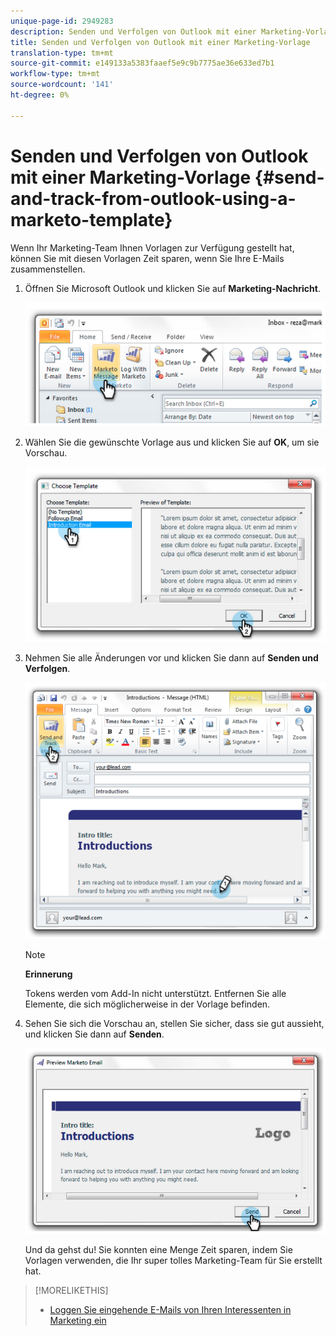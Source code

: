 ```yaml
---
unique-page-id: 2949283
description: Senden und Verfolgen von Outlook mit einer Marketing-Vorlage - Marketing-Dokumente - Produktdokumentation
title: Senden und Verfolgen von Outlook mit einer Marketing-Vorlage
translation-type: tm+mt
source-git-commit: e149133a5383faaef5e9c9b7775ae36e633ed7b1
workflow-type: tm+mt
source-wordcount: '141'
ht-degree: 0%

---
```



# Senden und Verfolgen von Outlook mit einer Marketing-Vorlage {#send-and-track-from-outlook-using-a-marketo-template}

Wenn Ihr Marketing-Team Ihnen Vorlagen zur Verfügung gestellt hat, können Sie mit diesen Vorlagen Zeit sparen, wenn Sie Ihre E-Mails zusammenstellen.

1. Öffnen Sie Microsoft Outlook und klicken Sie auf **Marketing-Nachricht**.

   ![](assets/image2014-9-23-17-3a8-3a33.png)

1. Wählen Sie die gewünschte Vorlage aus und klicken Sie auf **OK**, um sie Vorschau.

   ![](assets/image2014-9-23-17-3a8-3a45.png)

1. Nehmen Sie alle Änderungen vor und klicken Sie dann auf **Senden und Verfolgen**.

   ![](assets/image2014-9-23-17-3a8-3a58.png)

   >[!NOTE]
   >
   >**Erinnerung**
   >
   >
   >Tokens werden vom Add-In nicht unterstützt. Entfernen Sie alle Elemente, die sich möglicherweise in der Vorlage befinden.

1. Sehen Sie sich die Vorschau an, stellen Sie sicher, dass sie gut aussieht, und klicken Sie dann auf **Senden**.

   ![](assets/image2014-9-23-17-3a9-3a11.png)

   Und da gehst du! Sie konnten eine Menge Zeit sparen, indem Sie Vorlagen verwenden, die Ihr super tolles Marketing-Team für Sie erstellt hat.

>[!MORELIKETHIS]
>
>* [Loggen Sie eingehende E-Mails von Ihren Interessenten in Marketing ein](../../../product-docs/marketo-sales-insight/using-msi/log-inbound-mail-from-your-leads-in-marketo.md)

>



